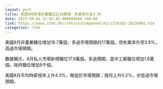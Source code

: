 ```yaml
---
layout: post
title: 美國8月新增非農職位近19萬個　失業率升至3.8%
date: 2023-09-01 21:02:03.000000000 +08:00
link: https://news.rthk.hk/rthk/ch/component/k2/1716302-20230901.htm
categories: rthk
---
```


美國8月非農業職位增加18.7萬個，多過市場預期的17萬個。但失業率升至3.8%，高過市場預期。

數據顯示，8月私人市場新增職位17.9萬個，多過預期，當中工廠職位增加1.6萬個。政府職位增加8千個。

美國8月平均時薪按年上升4.3%，略低於市場預期；按月上升0.2%，亦低過市場預期。
